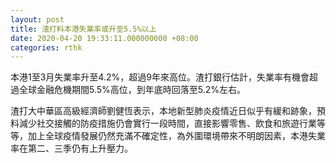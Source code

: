 ```yaml
---
layout: post
title: 渣打料本港失業率或升至5.5%以上
date: 2020-04-20 19:33:11.000000000 +08:00
categories: rthk
---
```


本港1至3月失業率升至4.2%，超過9年來高位。渣打銀行估計，失業率有機會超過全球金融危機期間5.5%高位，到年底時回落至5.2%左右。

渣打大中華區高級經濟師劉健恆表示，本地新型肺炎疫情近日似乎有緩和跡象，預料減少社交接觸的防疫措施仍會實行一段時間，直接影響零售、飲食和旅遊行業等等，加上全球疫情發展仍然充滿不確定性，為外圍環境帶來不明朗因素，本港失業率在第二、三季仍有上升壓力。
